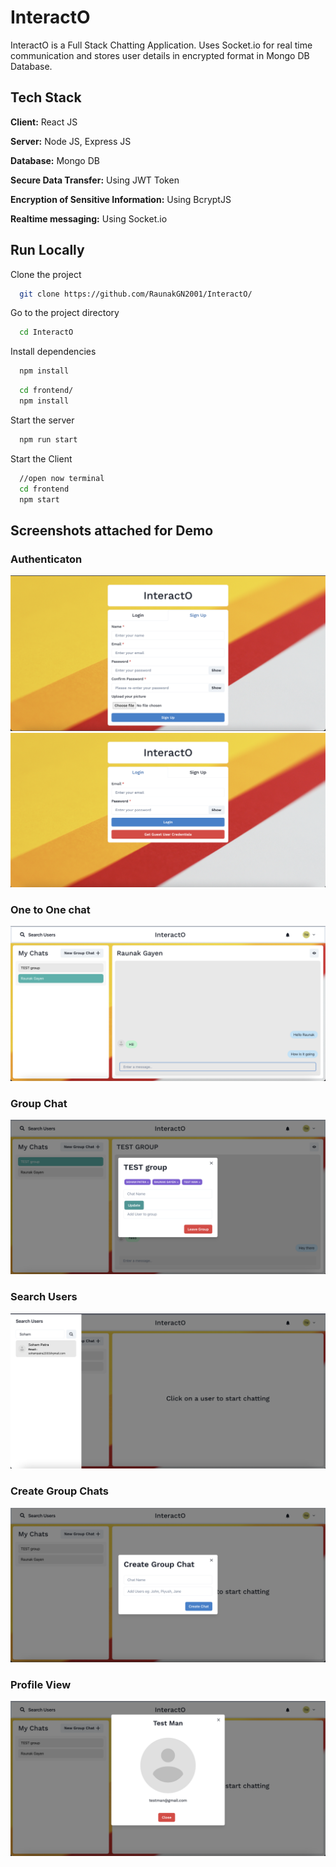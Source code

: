 # InteractO
InteractO is a Full Stack Chatting Application. Uses Socket.io for real time communication and stores user details in encrypted format in Mongo DB Database.

## Tech Stack

**Client:** React JS

**Server:** Node JS, Express JS

**Database:** Mongo DB

**Secure Data Transfer:** Using JWT Token

**Encryption of Sensitive Information:** Using BcryptJS

**Realtime messaging:** Using Socket.io

## Run Locally

Clone the project

```bash
  git clone https://github.com/RaunakGN2001/InteractO/
```

Go to the project directory

```bash
  cd InteractO
```

Install dependencies

```bash
  npm install
```

```bash
  cd frontend/
  npm install
```

Start the server

```bash
  npm run start
```
Start the Client

```bash
  //open now terminal
  cd frontend
  npm start
```

## Screenshots attached for Demo

### Authenticaton
![](https://github.com/RaunakGN2001/InteractO/blob/main/Screenshots/Sign-Up-Page.png)
![](https://github.com/RaunakGN2001/InteractO/blob/main/Screenshots/Login-Page.png)

### One to One chat
![](https://github.com/RaunakGN2001/InteractO/blob/main/Screenshots/One-to-one-chat.png)

### Group Chat
![](https://github.com/RaunakGN2001/InteractO/blob/main/Screenshots/Modify-Group.png)

### Search Users
![](https://github.com/RaunakGN2001/InteractO/blob/main/Screenshots/Search-Users.png)

### Create Group Chats
![](https://github.com/RaunakGN2001/InteractO/blob/main/Screenshots/Create-Group-Chat.png)

### Profile View
![](https://github.com/RaunakGN2001/InteractO/blob/main/Screenshots/view-profile.png)



